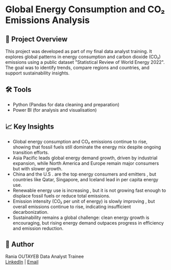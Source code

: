 # Global Energy Consumption and CO₂ Emissions Analysis

## 📘 Project Overview
This project was developed as part of my final data analyst training. It explores global patterns in energy consumption and carbon dioxide (CO₂) emissions using a public dataset "Statistical Review of World Energy 2022". The goal was to identify trends, compare regions and countries, and support sustainability insights.

## 🛠️ Tools
- Python (Pandas for data cleaning and preparation)
- Power BI (for analysis and visualisation)


## 📈 Key Insights
- Global energy consumption and CO₂ emissions continue to rise, showing that fossil fuels still dominate the energy mix despite ongoing transition efforts.
- Asia Pacific leads global energy demand growth, driven by industrial expansion, while North America and Europe remain major consumers but with slower growth.
- China and the U.S . are the top energy consumers and emitters , but countries like Qatar, Singapore, and Iceland lead in per capita energy use.
- Renewable energy use is increasing , but it is not growing fast enough to displace fossil fuels or reduce total emissions.
- Emission intensity (CO₂ per unit of energy) is slowly improving , but overall emissions continue to rise, indicating insufficient decarbonization.
- Sustainability remains a global challenge: clean energy growth is encouraging, but rising energy demand outpaces progress in efficiency and emission reduction.


## 👤 Author
Rania OUTAYEB
Data Analyst Trainee  
[LinkedIn](https://www.linkedin.com/in/rania-outayeb-9953r997o9953?utm_source=share&utm_campaign=share_via&utm_content=profile&utm_medium=android_app) | [Email](outayeb.rania@gmail.com)

